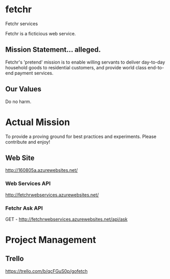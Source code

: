 # fetchr
Fetchr services

Fetchr is a ficticious web service.  

## Mission Statement... alleged.

Fetchr's 'pretend' mission is to enable willing servants to deliver day-to-day household goods to residential customers, and provide world class end-to-end payment services.

## Our Values
Do no harm.


# Actual Mission

To provide a proving ground for best practices and experiments.  Please contribute and enjoy!

## Web Site
http://160805a.azurewebsites.net/

### Web Services API
http://fetchrwebservices.azurewebsites.net/

### Fetchr Ask API
GET - http://fetchrwebservices.azurewebsites.net/api/ask


# Project Management

## Trello 
https://trello.com/b/qcFGuS0p/gofetch
